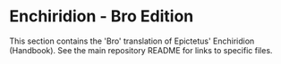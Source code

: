 # Enchiridion - Bro Edition

This section contains the 'Bro' translation of Epictetus' Enchiridion (Handbook).
See the main repository README for links to specific files.
